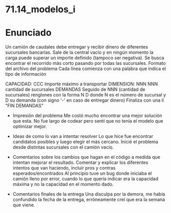 # 71.14_modelos_i

# Enunciado
Un camión de caudales debe entregar y recibir dinero de diferentes sucursales bancarias.
Sale de la central vacío y en ningún momento la carga puede superar un importe definido (tampoco ser negativa).
Se busca encontrar el recorrido más corto pasando por todas las sucursales.
Formato del archivo del problema
Cada línea comienza con una palabra que indica el tipo de información

CAPACIDAD: CCC
Importe máximo a transportar
DIMENSION: NNN
NNN cantidad de sucursales
DEMANDAS
Seguido de NNN (cantidad de sucursales) renglones con la forma
N D
donde N es el número de sucursal y D su demanda (con signo '-' en caso de entregar dinero)
Finaliza con una lí "FIN DEMANDAS"
- Impresión del problema
Me costó mucho encontrar una mejor solución que esta. No fue largo de codear pero sentí que no tenía el modelo que optimizar mejor.

- Ideas de como lo van a intentar resolver
Lo que hice fue encontrar candidatos posibles y luego elegir el más cercano. Inicié el problema desde distintas sucursales con el camión vacío.

- Comentarios sobre los cambios que hagan en el código a medida que intentan mejorar el resultado. Comentar y explicar los diferentes intentos que van haciendo, incluir pros y contras esperados/encontrados
Al principio tuve un bug donde iniciaba el camión lleno por error, cuando lo que quería indicar era la capacidad máxima y no la capacidad en el momento dado.

- Comentarios finales de la entrega
Una disculpa por la demora, me había confundido la fecha de la entrega, erróneamente creí que era la semana que viene.